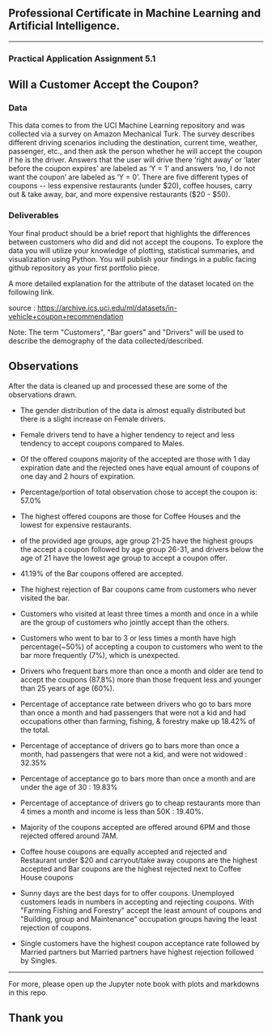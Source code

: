 

## Professional Certificate in Machine Learning and Artificial Intelligence.
---

### Practical Application Assignment 5.1
## Will a Customer Accept the Coupon?
### Data
This data comes to from the UCI Machine Learning repository and was collected via a survey on Amazon Mechanical Turk. The survey describes different driving scenarios including the destination, current time, weather, passenger, etc., and then ask the person whether he will accept the coupon if he is the driver. Answers that the user will drive there ‘right away’ or ‘later before the coupon expires’ are labeled as ‘Y = 1’ and answers ‘no, I do not want the coupon’ are labeled as ‘Y = 0’. There are five different types of coupons -- less expensive restaurants (under $20), coffee houses, carry out & take away, bar, and more expensive restaurants ($20 - $50).

### Deliverables
Your final product should be a brief report that highlights the differences between customers who did and did not accept the coupons. To explore the data you will utilize your knowledge of plotting, statistical summaries, and visualization using Python. You will publish your findings in a public facing github repository as your first portfolio piece.

A more detailed explanation for the attribute of the dataset located on the following link.

source : https://archive.ics.uci.edu/ml/datasets/in-vehicle+coupon+recommendation

Note: The term "Customers", "Bar goers" and "Drivers" will be used to describe the demography of the data collected/described.




## Observations

After the data is cleaned up and processed these are some of the observations drawn.
+ The gender distribution of the data is almost equally distributed but there is a slight increase on Female drivers.
+ Female drivers tend to have a higher tendency to reject and less tendency to accept coupons compared to Males.
+ Of the offered coupons majority of the accepted are those with 1 day expiration date and the rejected ones have equal amount of coupons of one day and 2 hours of expiration.
+ Percentage/portion of total observation chose to accept the coupon is: 57.0%
+ The highest offered coupons are those for Coffee Houses and the lowest for expensive restaurants.
+ of the provided age groups, age group 21-25 have the highest groups the accept a coupon followed by age group 26-31, and drivers below the age of 21 have the lowest age group to accept a coupon offer.
+ 41.19% of the Bar coupons offered are accepted.
+ The highest rejection of Bar coupons came from customers who never visited the bar.
+ Customers who visited at least three times a month and once in a while are the group of customers who jointly accept than the others.
+ Customers who went to bar to 3 or less times a month have high percentage(~50%) of accepting a coupon to customers who went to the bar more frequently (7%), which is unexpected.
+ Drivers who frequent bars more than once a month and older are tend to accept the coupons (87.8%) more than those frequent less and younger than 25 years of age (60%).
+ Percentage of acceptance rate between drivers who go to bars more than once a month and had passengers that were not a kid and had occupations other than farming, fishing, & forestry make up 18.42% of the total.
+ Percentage of acceptance of drivers go to bars more than once a month, had passengers that were not a kid, and were not widowed : 32.35%
+ Percentage of acceptance go to bars more than once a month and are under the age of 30 : 19.83%
+ Percentage of acceptance of drivers go to cheap restaurants more than 4 times a month and income is less than 50K : 19.40%.
+ Majority of the coupons accepted are offered around 6PM and those rejected offered around 7AM.
+ Coffee house coupons are equally accepted and rejected and Restaurant under $20 and carryout/take away coupons are the highest accepted and Bar coupons are the highest rejected next to Coffee House coupons
+ Sunny days are the best days for to offer coupons.
Unemployed customers leads in numbers in accepting and rejecting coupons. With "Farming Fishing and Forestry" accept the least amount of coupons and "Building, group and Maintenance" occupation groups having the least rejection of coupons.

+ Single customers have the highest coupon acceptance rate followed by Married partners but Married partners have highest rejection followed by Singles.

---

For more, please open up the Jupyter note book with plots and markdowns in this repo.



## Thank you

